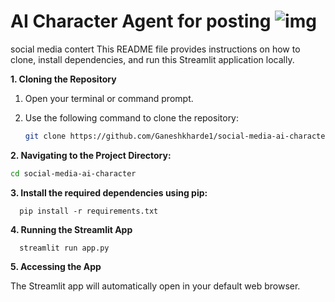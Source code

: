 
# AI Character Agent for posting ![img](https://github.com/Ganeshkharde1/social-media-ai-character/img.png)
social media contert
This README file provides instructions on how to clone, install dependencies, and run this Streamlit application locally.

**1. Cloning the Repository**

1. Open your terminal or command prompt.
2. Use the following command to clone the repository:

   ```bash
   git clone https://github.com/Ganeshkharde1/social-media-ai-character
   ```


**2. Navigating to the Project Directory:**

   ```bash
   cd social-media-ai-character
```

**3. Install the required dependencies using pip:**

  ```
    pip install -r requirements.txt  
  ```

**4. Running the Streamlit App**

  ```
    streamlit run app.py
  ```
**5. Accessing the App**

The Streamlit app will automatically open in your default web browser.



